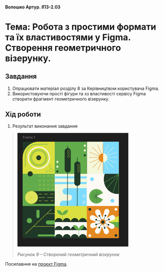 #### Волошко Артур. ІПЗ-2.03

# Тема: Робота з простими формати та їх властивостями у Figma. Створення геометричного візерунку.

## Завдання

1. Опрацювати матеріал розділу 8 за Керівництвом користувача Figma.
2. Використовуючи прості фігури та хз властивості сервісу Figma створити фрагмент геометричного візерунку.

## Хід роботи

1. Результат виконання завдання
   
>![Image alt](https://github.com/johuirmbegytm/DtaI/blob/main/workshop_7/images/1.png)
>
>*Рисунок 9 – Створений геометричний візерунок*

Посилавння на [проєкт Figma](https://www.figma.com/design/f5uprtIyZWEP7YnGITACpt/Untitled?node-id=0-1&t=DmCAIc8g5POKE83A-1).
